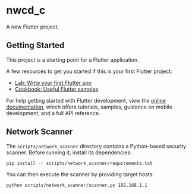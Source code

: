 # nwcd_c

A new Flutter project.

## Getting Started

This project is a starting point for a Flutter application.

A few resources to get you started if this is your first Flutter project:

- [Lab: Write your first Flutter app](https://docs.flutter.dev/get-started/codelab)
- [Cookbook: Useful Flutter samples](https://docs.flutter.dev/cookbook)

For help getting started with Flutter development, view the
[online documentation](https://docs.flutter.dev/), which offers tutorials,
samples, guidance on mobile development, and a full API reference.

## Network Scanner

The `scripts/network_scanner` directory contains a Python-based security scanner.
Before running it, install its dependencies:

```bash
pip install -r scripts/network_scanner/requirements.txt
```

You can then execute the scanner by providing target hosts:

```bash
python scripts/network_scanner/scanner.py 192.168.1.1
```
